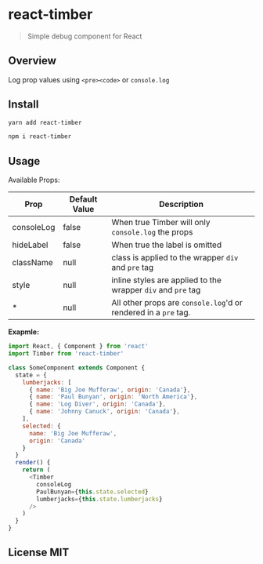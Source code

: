 # react-timber

> Simple debug component for React

## Overview

Log prop values using `<pre><code>` or `console.log`

## Install

```sh
yarn add react-timber
```

```sh
npm i react-timber
```

## Usage

Available Props:

| Prop       | Default Value |   Description |
| ---------- | ------------- | ------------- |
| consoleLog | false | When true Timber will only `console.log` the props |
| hideLabel | false | When true the label is omitted |
| className | null | class is applied to the wrapper `div` and `pre` tag |
| style | null | inline styles are applied to the wrapper `div` and `pre` tag |
| * | null | All other props are `console.log`'d or rendered in a `pre` tag. |


**Exapmle:**

```js
import React, { Component } from 'react'
import Timber from 'react-timber'

class SomeComponent extends Component {
  state = {
    lumberjacks: [
      { name: 'Big Joe Mufferaw', origin: 'Canada'}, 
      { name: 'Paul Bunyan', origin: 'North America'}, 
      { name: 'Log Diver', origin: 'Canada'},
      { name: 'Johnny Canuck', origin: 'Canada'},
    ],
    selected: { 
      name: 'Big Joe Mufferaw', 
      origin: 'Canada'
    }
  }
  render() {
    return (
      <Timber 
        consoleLog 
        PaulBunyan={this.state.selected}
        lumberjacks={this.state.lumberjacks}
      />
    )
  }
}
```




## License MIT
